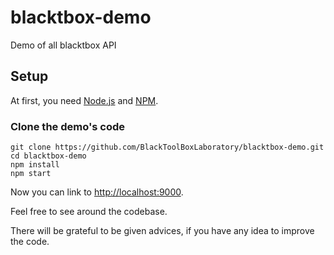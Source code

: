# blacktbox-demo

Demo of all blacktbox API

## Setup

At first, you need [Node.js](https://nodejs.org/en/) and [NPM](https://www.npmjs.com).

### Clone the demo's code

    git clone https://github.com/BlackToolBoxLaboratory/blacktbox-demo.git
    cd blacktbox-demo
    npm install
    npm start

Now you can link to [http://localhost:9000](http://localhost:9000).

Feel free to see around the codebase.

There will be grateful to be given advices, if you have any idea to improve the code.                                      
